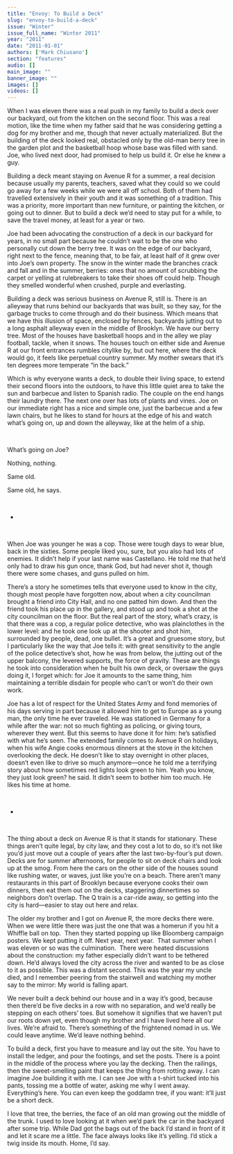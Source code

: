 ```yaml
---
title: "Envoy: To Build a Deck"
slug: "envoy-to-build-a-deck"
issue: "Winter"
issue_full_name: "Winter 2011"
year: "2011"
date: "2011-01-01"
authors: ['Mark Chiusano']
section: "features"
audio: []
main_image: ""
banner_image: ""
images: []
videos: []
---
```

When I was eleven there was a real push in my family to build a deck over our backyard, out from the kitchen on the second floor. This was a real motion, like the time when my father said that he was considering getting a dog for my brother and me, though that never actually materialized. But the building of the deck looked real, obstacled only by the old-man berry tree in the garden plot and the basketball hoop whose base was filled with sand. Joe, who lived next door, had promised to help us build it. Or else he knew a guy.

Building a deck meant staying on Avenue R for a summer, a real decision because usually my parents, teachers, saved what they could so we could go away for a few weeks while we were all off school. Both of them had travelled extensively in their youth and it was something of a tradition. This was a priority, more important than new furniture, or painting the kitchen, or going out to dinner. But to build a deck we’d need to stay put for a while, to save the travel money, at least for a year or two.

 Joe had been advocating the construction of a deck in our backyard for years, in no small part because he couldn’t wait to be the one who personally cut down the berry tree. It was on the edge of our backyard, right next to the fence, meaning that, to be fair, at least half of it grew over into Joe’s own property. The snow in the winter made the branches crack and fall and in the summer, berries: ones that no amount of scrubbing the carpet or yelling at rulebreakers to take their shoes off could help. Though they smelled wonderful when crushed, purple and everlasting.

 Building a deck was serious business on Avenue R, still is. There is an alleyway that runs behind our backyards that was built, so they say, for the garbage trucks to come through and do their business. Which means that we have this illusion of space, enclosed by fences, backyards jutting out to a long asphalt alleyway even in the middle of Brooklyn. We have our berry tree. Most of the houses have basketball hoops and in the alley we play football, tackle, when it snows. The houses touch on either side and Avenue R at our front entrances rumbles citylike by, but out here, where the deck would go, it feels like perpetual country summer. My mother swears that it’s ten degrees more temperate “in the back.”

 Which is why everyone wants a deck, to double their living space, to extend their second floors into the outdoors, to have this little quiet area to take the sun and barbecue and listen to Spanish radio. The couple on the end hangs their laundry there. The next one over has lots of plants and vines. Joe on our immediate right has a nice and simple one, just the barbecue and a few lawn chairs, but he likes to stand for hours at the edge of his and watch what’s going on, up and down the alleyway, like at the helm of a ship.

  

 What’s going on Joe?

 Nothing, nothing.

 Same old.

 Same old, he says.

  

 *

  

When Joe was younger he was a cop. Those were tough days to wear blue, back in the sixties. Some people liked you, sure, but you also had lots of enemies. It didn’t help if your last name was Castellano. He told me that he’d only had to draw his gun once, thank God, but had never shot it, though there were some chases, and guns pulled on him.

 There’s a story he sometimes tells that everyone used to know in the city, though most people have forgotten now, about when a city councilman brought a friend into City Hall, and no one patted him down. And then the friend took his place up in the gallery, and stood up and took a shot at the city councilman on the floor. But the real part of the story, what’s crazy, is that there was a cop, a regular police detective, who was plainclothes in the lower level: and he took one look up at the shooter and shot him, surrounded by people, dead, one bullet. It’s a great and gruesome story, but I particularly like the way that Joe tells it: with great sensitivity to the angle of the police detective’s shot, how he was from below, the jutting out of the upper balcony, the levered supports, the force of gravity. These are things he took into consideration when he built his own deck, or oversaw the guys doing it, I forget which: for Joe it amounts to the same thing, him maintaining a terrible disdain for people who can’t or won’t do their own work.

 Joe has a lot of respect for the United States Army and fond memories of his days serving in part because it allowed him to get to Europe as a young man, the only time he ever traveled. He was stationed in Germany for a while after the war: not so much fighting as policing, or giving tours, wherever they went. But this seems to have done it for him: he’s satisfied with what he’s seen. The extended family comes to Avenue R on holidays, when his wife Angie cooks enormous dinners at the stove in the kitchen overlooking the deck. He doesn’t like to stay overnight in other places, doesn’t even like to drive so much anymore—once he told me a terrifying story about how sometimes red lights look green to him. Yeah you know, they just look green? he said. It didn’t seem to bother him too much. He likes his time at home.

  

 *

  

 The thing about a deck on Avenue R is that it stands for stationary. These things aren’t quite legal, by city law, and they cost a lot to do, so it’s not like you’d just move out a couple of years after the last two-by-four’s put down. Decks are for summer afternoons, for people to sit on deck chairs and look up at the smog. From here the cars on the other side of the houses sound like rushing water, or waves, just like you’re on a beach. There aren’t many restaurants in this part of Brooklyn because everyone cooks their own dinners, then eat them out on the decks, staggering dinnertimes so neighbors don’t overlap. The Q train is a car-ride away, so getting into the city is hard—easier to stay out here and relax.

 The older my brother and I got on Avenue R, the more decks there were. When we were little there was just the one that was a homerun if you hit a Whiffle ball on top.  Then they started popping up like Bloomberg campaign posters. We kept putting it off. Next year, next year.  That summer when I was eleven or so was the culmination.  There were heated discussions about the construction: my father especially didn’t want to be tethered down. He’d always loved the city across the river and wanted to be as close to it as possible. This was a distant second. This was the year my uncle died, and I remember peering from the stairwell and watching my mother say to the mirror: My world is falling apart.

 We never built a deck behind our house and in a way it’s good, because then there’d be five decks in a row with no separation, and we’d really be stepping on each others’ toes. But somehow it signifies that we haven’t put our roots down yet, even though my brother and I have lived here all our lives. We’re afraid to. There’s something of the frightened nomad in us. We could leave anytime. We’d leave nothing behind.

 To build a deck, first you have to measure and lay out the site. You have to install the ledger, and pour the footings, and set the posts. There is a point in the middle of the process where you lay the decking. Then the railings, then the sweet-smelling paint that keeps the thing from rotting away. I can imagine Joe building it with me. I can see Joe with a t-shirt tucked into his pants, tossing me a bottle of water, asking me why I went away. Everything’s here. You can even keep the goddamn tree, if you want: it’ll just be a short deck.

 I love that tree, the berries, the face of an old man growing out the middle of the trunk. I used to love looking at it when we’d park the car in the backyard after some trip. While Dad got the bags out of the back I’d stand in front of it and let it scare me a little. The face always looks like it’s yelling. I’d stick a twig inside its mouth. Home, I’d say.

